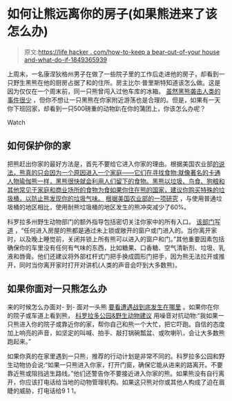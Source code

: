 # 如何让熊远离你的房子(如果熊进来了该怎么办)

> 原文:[https://life hacker . com/how-to-keep a bear-out-of-your house and-what-do-if-1849365939](https://lifehacker.com/how-to-keep-a-bear-out-of-your-house-and-what-to-do-if-1849365939)

上周末，一名康涅狄格州男子在做了一些院子里的工作后走进他的房子，却看到一只野生黑熊在他的厨房占据了和的住所。房主比尔·普里斯特知道该怎么做。这是因为仅仅在一个周末前，同一只熊曾闯入过他车库的冰箱。 [虽然黑熊袭击人类的事件很少](https://www.nps.gov/subjects/bears/safety.htm) ，但你不想让一只黑熊在你家附近游荡也是合理的。但是，如果有一天你下班回家，却看到一只500磅重的动物趴在你的蒲团上，你该怎么办呢？

Watch

## 如何保护你的家

把熊赶出你家的最好方法是，首先不要给它进入你家的理由。根据美国农业部[的说法，熊真的只会因为一个原因进入一个家庭——它们在寻找食物:就像著名的卡通人物瑜伽熊一样，黑熊很快就会利用人们留下的食物。黑熊以垃圾、鸟食、狗粮和其他常见于家庭和商业场所的食物为食如果你住在熊的国家，建议你购买特殊的垃圾桶，以防止熊发现你的垃圾气味。](https://www.usda.gov/media/blog/2018/06/21/bear-proofing-your-home-simple-fix-can-reduce-bear-conflicts) [根据美国农业部的一项研究](https://wildlife.onlinelibrary.wiley.com/doi/pdf/10.1002/jwmg.21472) ，与使用普通垃圾桶的地区相比，使用耐熊垃圾桶的地区发生的熊冲突减少了60%。

科罗拉多州野生动物部门的额外指导包括密切关注你家中的所有入口。 [该部门写道](https://cpw.state.co.us/Documents/Education/LivingWithWildlife/BearproofingYourHome.pdf) ，“任何进入房屋的熊都是通过未上锁或敞开的窗户或门进入的。当你离开家时，以及晚上睡觉前，关闭并锁上所有熊可以进入的窗户和门。”其他重要因素包括确保你的车里没有任何有气味的东西，比如糖果、口香糖、空气清新剂、垃圾、乳液和唇膏。他们还建议将外部杠杆式门把手换成圆形门把手，因为熊无法拉开或推开，同时当你离开家时打开对讲机(人类的声音会吓到大多数熊)。

## 如果你面对一只熊怎么办

来的时候怎么办面对- 到- 面对一头熊 [要看遭遇战到底发生在哪里](https://lifehacker.com/how-to-prevent-a-bear-attack-1848951820) 。如果你在你的院子或车道上看到熊， [科罗拉多公园&野生动物建议](https://cpw.state.co.us/Documents/Education/LivingWithWildlife/BearproofingYourHome.pdf) 用噪音对抗动物:“我如果一只熊进入你的院子或靠近你的家，帮你自己和熊一个大忙，把它吓跑。自信的态度加上响亮的声音，如坚定的叫喊、拍手、敲打锅碗瓢盆、或吹喇叭，会让大多数熊跑起来。”

如果你真的在家里遇到一只熊，推荐的行动计划是非常不同的。科罗拉多公园和野生动物协会说:“如果一只熊进入你家，打开门窗，确保它能从进来的路离开。不要靠近熊或阻挡逃生路线。”他们还警告你不要接近进入你家的熊。如果熊没有自行离开，你应该打电话给当地的动物管理机构。如果这只熊对你或其他人构成了迫在眉睫的威胁，打电话给9 1 1。